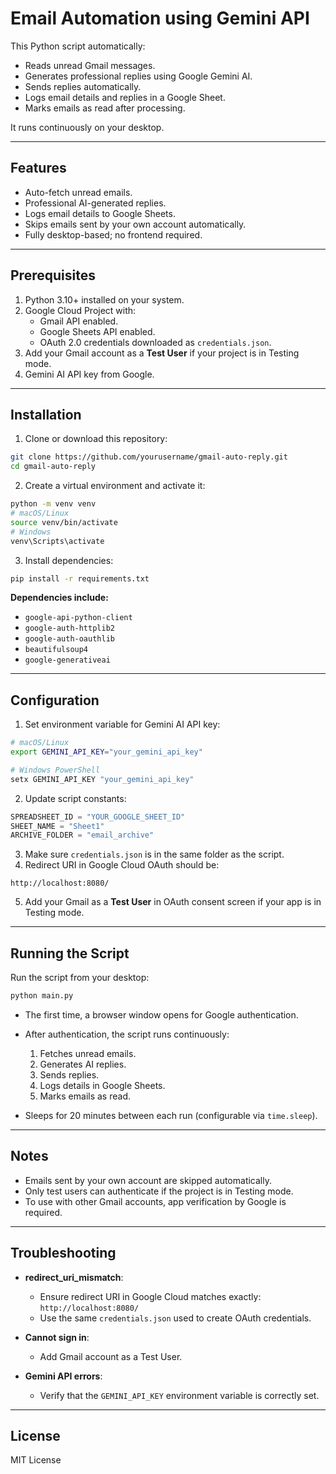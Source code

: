 
# Email Automation using Gemini API

This Python script automatically:

- Reads unread Gmail messages.
- Generates professional replies using Google Gemini AI.
- Sends replies automatically.
- Logs email details and replies in a Google Sheet.
- Marks emails as read after processing.

It runs continuously on your desktop.

---

## Features

- Auto-fetch unread emails.
- Professional AI-generated replies.
- Logs email details to Google Sheets.
- Skips emails sent by your own account automatically.
- Fully desktop-based; no frontend required.

---

## Prerequisites

1. Python 3.10+ installed on your system.
2. Google Cloud Project with:
   - Gmail API enabled.
   - Google Sheets API enabled.
   - OAuth 2.0 credentials downloaded as `credentials.json`.
3. Add your Gmail account as a **Test User** if your project is in Testing mode.
4. Gemini AI API key from Google.

---

## Installation

1. Clone or download this repository:

```bash
git clone https://github.com/yourusername/gmail-auto-reply.git
cd gmail-auto-reply
````

2. Create a virtual environment and activate it:

```bash
python -m venv venv
# macOS/Linux
source venv/bin/activate
# Windows
venv\Scripts\activate
```

3. Install dependencies:

```bash
pip install -r requirements.txt
```

**Dependencies include:**

* `google-api-python-client`
* `google-auth-httplib2`
* `google-auth-oauthlib`
* `beautifulsoup4`
* `google-generativeai`

---

## Configuration

1. Set environment variable for Gemini AI API key:

```bash
# macOS/Linux
export GEMINI_API_KEY="your_gemini_api_key"

# Windows PowerShell
setx GEMINI_API_KEY "your_gemini_api_key"
```

2. Update script constants:

```python
SPREADSHEET_ID = "YOUR_GOOGLE_SHEET_ID"
SHEET_NAME = "Sheet1"
ARCHIVE_FOLDER = "email_archive"
```

3. Make sure `credentials.json` is in the same folder as the script.
4. Redirect URI in Google Cloud OAuth should be:

```
http://localhost:8080/
```

5. Add your Gmail as a **Test User** in OAuth consent screen if your app is in Testing mode.

---

## Running the Script

Run the script from your desktop:

```bash
python main.py
```

* The first time, a browser window opens for Google authentication.
* After authentication, the script runs continuously:

  1. Fetches unread emails.
  2. Generates AI replies.
  3. Sends replies.
  4. Logs details in Google Sheets.
  5. Marks emails as read.
* Sleeps for 20 minutes between each run (configurable via `time.sleep`).

---

## Notes

* Emails sent by your own account are skipped automatically.
* Only test users can authenticate if the project is in Testing mode.
* To use with other Gmail accounts, app verification by Google is required.

---

## Troubleshooting

* **redirect\_uri\_mismatch**:

  * Ensure redirect URI in Google Cloud matches exactly: `http://localhost:8080/`
  * Use the same `credentials.json` used to create OAuth credentials.
* **Cannot sign in**:

  * Add Gmail account as a Test User.
* **Gemini API errors**:

  * Verify that the `GEMINI_API_KEY` environment variable is correctly set.

---

## License

MIT License


